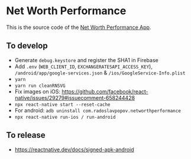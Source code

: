 # Net Worth Performance

This is the source code of the [Net Worth Performance App](https://www.getnetworthapp.com/).

## To develop

- Generate `debug.keystore` and register the SHA1 in Firebase
- Add `.env` (`WEB_CLIENT_ID`, `EXCHANGERATESAPI_ACCESS_KEY`), `/android/app/google-services.json` & `/ios/GoogleService-Info.plist`
- `yarn`
- `yarn run cleanRNSVG`
- Fix images on iOS: https://github.com/facebook/react-native/issues/29279#issuecomment-658244428
- `npx react-native start --reset-cache`
- For android: `adb uninstall com.radoslavpopov.networthperformance`
- `npx react-native run-ios / run-android`

## To release
- https://reactnative.dev/docs/signed-apk-android
